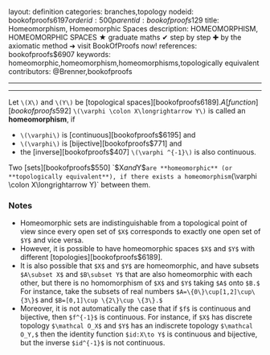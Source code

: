 layout: definition
categories: branches,topology
nodeid: bookofproofs$6197
orderid: 500
parentid: bookofproofs$129
title: Homeomorphism, Homeomorphic Spaces
description: HOMEOMORPHISM, HOMEOMORPHIC SPACES ★ graduate maths ✔ step by step ✚ by the axiomatic method ➜ visit BookOfProofs now!
references: bookofproofs$6907
keywords: homeomorphic,homeomorphism,homeomorphisms,topologically equivalent
contributors: @Brenner,bookofproofs

---


---

Let `\(X\)` and `\(Y\)` be [topological spaces][bookofproofs$6189]. A [function][bookofproofs$592] `\(\varphi \colon X\longrightarrow Y\)`  is called an **homeomorphism**, if

* `\(\varphi\)` is [continuous][bookofproofs$6195] and 
* `\(\varphi\)` is [bijective][bookofproofs$771] and
* the [inverse][bookofproofs$407] `\(\varphi ^{-1}\)` is also continuous.

Two [sets][bookofproofs$550] `$X$` and `$Y$` are **homeomorphic** (or **topologically equivalent**), if there exists a homeomorphism `\(\varphi \colon X\longrightarrow Y\)` between them.

### Notes

* Homeomorphic sets are indistinguishable from a topological point of view since every open set of `$X$` corresponds to exactly one open set of `$Y$` and vice versa. 
* However, it is possible to have homeomorphic spaces `$X$` and `$Y$` with different [topologies][bookofproofs$6189].
* It is also possible that `$X$` and `$Y$` are homeomorphic, and have subsets `$A\subset X$` and `$B\subset Y$` that are also homeomorphic with each other, but there is no homomorphism of `$X$` and `$Y$` taking `$A$` onto `$B.$` For instance, take the subsets of real numbers `$A=\{0\}\cup[1,2]\cup\{3\}$` and `$B=[0,1]\cup \{2\}\cup \{3\}.$`
* Moreover, it is not automatically the case that if `$f$` is continuous and bijective, then `$f^{-1}$` is continuous. For instance, if `$X$` has discrete topology `$\mathcal O_X$` and `$Y$` has an indiscrete topology `$\mathcal O_Y,$` then the identity function `$id:X\to Y$` is continuous and bijective, but the inverse `$id^{-1}$` is not continuous.
